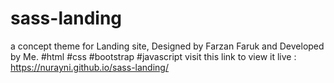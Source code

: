 # sass-landing
a concept theme for Landing site, Designed by Farzan Faruk and Developed by Me. #html #css #bootstrap #javascript
visit this link to view it live : https://nurayni.github.io/sass-landing/
